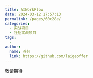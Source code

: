 ```yaml
---
title: AIWorkFlow
date: 2024-03-12 17:57:13
permalink: /pages/60c28e/
categories:
  - 实战项目
  - 社招实战项目
tags:
  - 
author: 
  name: 苍何
  link: https://github.com/laigeoffer
---
```


敬请期待